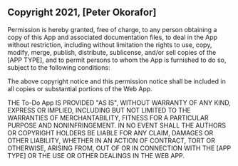 ## Copyright 2021, [Peter Okorafor]

Permission is hereby granted, free of charge, to any person obtaining a copy of this App and associated documentation files, to deal in the App without restriction, including without limitation the rights to use, copy, modify, merge, publish, distribute, sublicense, and/or sell copies of the [APP TYPE], and to permit persons to whom the App is furnished to do so, subject to the following conditions:

The above copyright notice and this permission notice shall be included in all copies or substantial portions of the Web App.

THE To-Do App IS PROVIDED "AS IS", WITHOUT WARRANTY OF ANY KIND, EXPRESS OR IMPLIED, INCLUDING BUT NOT LIMITED TO THE WARRANTIES OF MERCHANTABILITY, FITNESS FOR A PARTICULAR PURPOSE AND NONINFRINGEMENT. IN NO EVENT SHALL THE AUTHORS OR COPYRIGHT HOLDERS BE LIABLE FOR ANY CLAIM, DAMAGES OR OTHER LIABILITY, WHETHER IN AN ACTION OF CONTRACT, TORT OR OTHERWISE, ARISING FROM, OUT OF OR IN CONNECTION WITH THE [APP TYPE] OR THE USE OR OTHER DEALINGS IN THE WEB APP.
